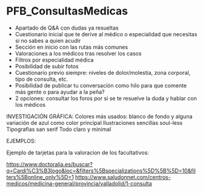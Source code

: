# PFB_ConsultasMedicas

- Apartado de Q&A con dudas ya resueltas
- Cuestionario inicial que te derive al médico o especialidad que necesitas si no sabes a quien acudir
- Sección en inicio con las rutas más comunes
- Valoraciones a los médicos tras resolver los casos
- Filtros por especialidad médica
- Posibilidad de subir fotos
- Cuestionario previo siempre: niveles de dolor/molestia, zona corporal, tipo de consulta, etc.
- Posibilidad de publicar tu conversación como hilo para que comente más gente o para ayudar a la peña?
- 2 opciones: consultar los foros por si se te resuelve la duda y hablar con los médicos

INVESTIGACIÓN GRÁFICA:
Colores más usados: blanco de fondo y alguna variación de azul como color principal
Ilustraciones sencillas soul-less
Tipografias san serif
Todo claro y minimal


EJEMPLOS:

Ejemplo de tarjetas para la valoracion de los facultativos:

https://www.doctoralia.es/buscar?q=Cardi%C3%B3logo&loc=&filters%5Bspecializations%5D%5B%5D=10&filters%5Bonline_only%5D=1
https://www.saludonnet.com/centros-medicos/medicina-general/provincia/valladolid/1-consulta

